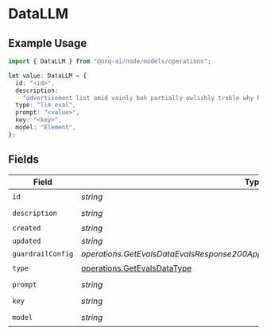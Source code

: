 # DataLLM

## Example Usage

```typescript
import { DataLLM } from "@orq-ai/node/models/operations";

let value: DataLLM = {
  id: "<id>",
  description:
    "advertisement list amid vainly bah partially owlishly treble why however",
  type: "llm_eval",
  prompt: "<value>",
  key: "<key>",
  model: "Element",
};
```

## Fields

| Field                                                                               | Type                                                                                | Required                                                                            | Description                                                                         |
| ----------------------------------------------------------------------------------- | ----------------------------------------------------------------------------------- | ----------------------------------------------------------------------------------- | ----------------------------------------------------------------------------------- |
| `id`                                                                                | *string*                                                                            | :heavy_check_mark:                                                                  | N/A                                                                                 |
| `description`                                                                       | *string*                                                                            | :heavy_check_mark:                                                                  | N/A                                                                                 |
| `created`                                                                           | *string*                                                                            | :heavy_minus_sign:                                                                  | N/A                                                                                 |
| `updated`                                                                           | *string*                                                                            | :heavy_minus_sign:                                                                  | N/A                                                                                 |
| `guardrailConfig`                                                                   | *operations.GetEvalsDataEvalsResponse200ApplicationJSONResponseBodyGuardrailConfig* | :heavy_minus_sign:                                                                  | N/A                                                                                 |
| `type`                                                                              | [operations.GetEvalsDataType](../../models/operations/getevalsdatatype.md)          | :heavy_check_mark:                                                                  | N/A                                                                                 |
| `prompt`                                                                            | *string*                                                                            | :heavy_check_mark:                                                                  | N/A                                                                                 |
| `key`                                                                               | *string*                                                                            | :heavy_check_mark:                                                                  | N/A                                                                                 |
| `model`                                                                             | *string*                                                                            | :heavy_check_mark:                                                                  | N/A                                                                                 |